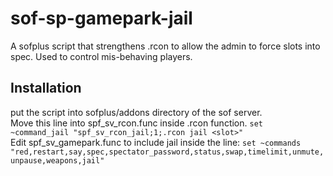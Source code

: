# sof-sp-gamepark-jail
A sofplus script that strengthens .rcon to allow the admin to force slots into spec. Used to control mis-behaving players.

## Installation
put the script into sofplus/addons directory of the sof server.  
Move this line into spf_sv_rcon.func inside .rcon function. `set ~command_jail "spf_sv_rcon_jail;1;.rcon jail <slot>"`  
Edit spf_sv_gamepark.func to include jail inside the line: `set ~commands "red,restart,say,spec,spectator_password,status,swap,timelimit,unmute,unpause,weapons,jail"`
